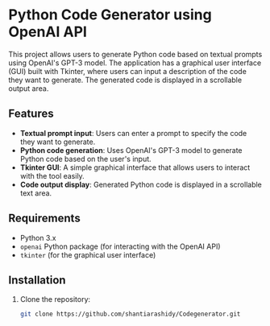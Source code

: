 # Python Code Generator using OpenAI API

This project allows users to generate Python code based on textual prompts using OpenAI's GPT-3 model. The application has a graphical user interface (GUI) built with Tkinter, where users can input a description of the code they want to generate. The generated code is displayed in a scrollable output area.

## Features

- **Textual prompt input**: Users can enter a prompt to specify the code they want to generate.
- **Python code generation**: Uses OpenAI's GPT-3 model to generate Python code based on the user's input.
- **Tkinter GUI**: A simple graphical interface that allows users to interact with the tool easily.
- **Code output display**: Generated Python code is displayed in a scrollable text area.

## Requirements

- Python 3.x
- `openai` Python package (for interacting with the OpenAI API)
- `tkinter` (for the graphical user interface)

## Installation

1. Clone the repository:

   ```bash
   git clone https://github.com/shantiarashidy/Codegenerator.git

